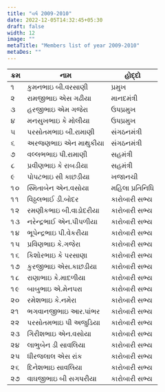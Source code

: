 ```yaml
---
title: "વર્ષ 2009-2010"
date: 2022-12-05T14:32:45+05:30
draft: false
width: 12
image: ""
metaTitle: "Members list of year 2009-2010"
metaDes: ""
---
```


| ક્રમ | નામ | હોદ્દો |
| --- | --- | --- |
| ૧ | કુમનભાઇ બી.વરસાણી | પ્રમુખ |
| ૨ | રામજીભાઇ એસ ગઢીયા | માનદમંત્રી |
| ૩ | હરજીભાઇ એમ ગજેરા | ઉપપ્રમુખ |
| ૪ | મનસુખભાઇ કે મોલીયા | ઉપપ્રમુખ |
| ૫ | પરસોતમભાઇ બી.રામાણી | સંગઠનમંત્રી |
| ૬ | અરજણભાઇ એન માથુકીયા | સંગઠનમંત્રી |
| ૭ | વલ્લભભાઇ પી.રામાણી | સહમંત્રી |
| ૮ | પ્રવીણભાઇ કે રાબડીયા | સહમંત્રી |
| ૯ | પોપટભાઇ સી કાછડીયા | ખજાનચી |
| ૧૦ | સ્મિતાબેન એન.વસોયા | મહિલા પ્રતિનિધિ |
| ૧૧ | વિઠ્ઠલભાઈ ડી.બોદર | કારોબારી સભ્ય |
| ૧૨ | રમણીકભાઇ બી.વાડોદરીયા | કારોબારી સભ્ય |
| ૧૩ | નરેન્દ્રભાઈ એન.પીપળીયા | કારોબારી સભ્ય |
| ૧૪ | ભૂપેન્દ્રભાઇ પી.વેકરીયા | કારોબારી સભ્ય |
| ૧૫ | પ્રવિણભાઇ કે.ગજેરા | કારોબારી સભ્ય |
| ૧૬ | કિશોરભાઇ કે પરસાણા | કારોબારી સભ્ય |
| ૧૭ | કુરજીભાઇ એસ.કાછડીયા | કારોબારી સભ્ય |
| ૧૮ | રાણાભાઇ કે.માદળીયા | કારોબારી સભ્ય |
| ૧૯ | બાબુભાઇ એ.મેનપરા | કારોબારી સભ્ય |
| ૨૦ | રમેશભાઇ કે.નમેરા | કારોબારી સભ્ય |
| ૨૧ | ભગવાનજીભાઇ આર.પાંભર | કારોબારી સભ્ય |
| ૨૨ | પરસોતમભાઇ પી અજુડિયા | કારોબારી સભ્ય |
| ૨૩ | ગિરીશભાઇ એન.વસોયા | કારોબારી સભ્ય |
| ૨૪ | લાભુબેન ડી સાવલિયા | કારોબારી સભ્ય |
| ૨૫ | ધીરજલાલ એસ રાંક | કારોબારી સભ્ય |
| ૨૬ | દિનેશભાઇ સાવલિયા | કારોબારી સભ્ય |
| ૨૭ | વાઘજીભાઇ બી સગપરીયા | કારોબારી સભ્ય |
